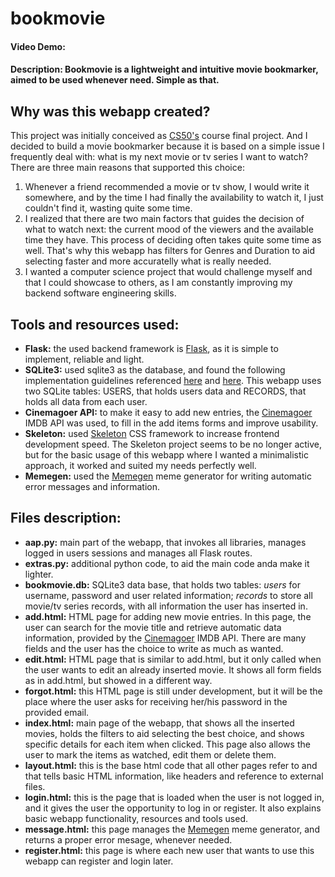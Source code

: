 # bookmovie
#### Video Demo:  <URL HERE>
#### Description: Bookmovie is a lightweight and intuitive movie bookmarker, aimed to be used whenever need. Simple as that.
  
## Why was this webapp created?
  This project was initially conceived as [CS50's](https://cs50.harvard.edu/) course final project. And I decided to build a movie bookmarker because it is based on a simple issue I frequently deal with: what is my next movie or tv series I want to watch? There are three main reasons that supported this choice:
1. Whenever a friend recommended a movie or tv show, I would write it somewhere, and by the time I had finally the availability to watch it, I just couldn't find it, wasting quite some time.
2. I realized that there are two main factors that guides the decision of what to watch next: the current mood of the viewers and the available time they have. This process of deciding often takes quite some time as well. That's why this webapp has filters for Genres and Duration to aid selecting faster and more accuratelly what is really needed.
3. I wanted a computer science project that would challenge myself and that I could showcase to others, as I am constantly improving my backend software engineering skills.
 
## Tools and resources used:
+ **Flask:** the used backend framework is [Flask](https://flask.palletsprojects.com/en/2.2.x/), as it is simple to implement, reliable and light.
+ **SQLite3:** used sqlite3 as the database, and found the following implementation guidelines referenced [here](https://pythonbasics.org/flask-sqlite/) and [here](https://flask.palletsprojects.com/en/2.2.x/patterns/sqlite3/). This webapp uses two SQLite tables: USERS, that holds users data and RECORDS, that holds all data from each user.
+ **Cinemagoer API:** to make it easy to add new entries, the [Cinemagoer](https://cinemagoer.github.io/) IMDB API was used, to fill in the add items forms and improve usability.
+ **Skeleton:** used [Skeleton](http://getskeleton.com/) CSS framework to increase frontend development speed. The Skeleton project seems to be no longer active, but for the basic usage of this webapp where I wanted a minimalistic approach, it worked and suited my needs perfectly well.
+ **Memegen:** used the [Memegen](https://memegen.link/) meme generator for writing automatic error messages and information.

## Files description:
  - **aap.py:** main part of the webapp, that invokes all libraries, manages logged in users sessions and manages all Flask routes.
  - **extras.py:** additional python code, to aid the main code anda make it lighter.
  - **bookmovie.db:** SQLite3 data base, that holds two tables: _users_ for username, password and user related information; _records_ to store all movie/tv series records, with all information the user has inserted in.
  - **add.html:** HTML page for adding new movie entries. In this page, the user can search for the movie title and retrieve automatic data information, provided by the [Cinemagoer](https://cinemagoer.github.io/) IMDB API. There are many fields and the user has the choice to write as much as wanted.
  - **edit.html:** HTML page that is similar to add.html, but it only called when the user wants to edit an already inserted movie. It shows all form fields as in add.html, but showed in a different way.
  - **forgot.html:** this HTML page is still under development, but it will be the place where the user asks for receiving her/his password in the provided email.
  - **index.html:** main page of the webapp, that shows all the inserted movies, holds the filters to aid selecting the best choice, and shows specific details for each item when clicked. This page also allows the user to mark the items as watched, edit them or delete them.
  - **layout.html:** this is the base html code that all other pages refer to and that tells basic HTML information, like headers and reference to external files.
  - **login.html:** this is the page that is loaded when the user is not logged in, and it gives the user the opportunity to log in or register. It also explains basic webapp functionality, resources and tools used.
  - **message.html:** this page manages the [Memegen](https://memegen.link/) meme generator, and returns a proper error mesage, whenever needed.
  - **register.html:** this page is where each new user that wants to use this webapp can register and login later.
